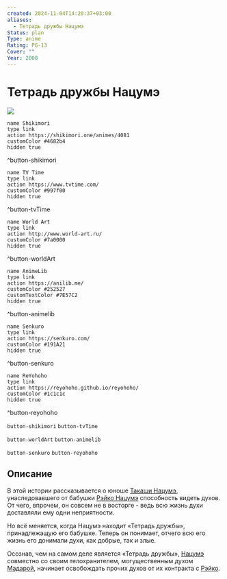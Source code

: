 ```yaml
---
created: 2024-11-04T14:20:37+03:00
aliases:
  - Тетрадь дружбы Нацумэ
Status: plan
Type: anime
Rating: PG-13
Cover: ""
Year: 2008
---
```


# Тетрадь дружбы Нацумэ

![](https://nyaa.shikimori.one/uploads/poster/animes/4081/0da5cf5b804bfda6caec666a3395c91e.jpeg)

```button
name Shikimori
type link
action https://shikimori.one/animes/4081
customColor #4682b4
hidden true
```
^button-shikimori

```button
name TV Time
type link
action https://www.tvtime.com/
customColor #997f00
hidden true
```
^button-tvTime

```button
name World Art
type link
action http://www.world-art.ru/
customColor #7a0000
hidden true
```
^button-worldArt

```button
name AnimeLib
type link
action https://anilib.me/
customColor #252527
customTextColor #7E57C2
hidden true
```
^button-animelib

```button
name Senkuro
type link
action https://senkuro.com/
customColor #191A21
hidden true
```
^button-senkuro

```button
name ReYohoho
type link
action https://reyohoho.github.io/reyohoho/
customColor #1c1c1c
hidden true
```
^button-reyohoho

`button-shikimori` `button-tvTime`

`button-worldArt` `button-animelib`

`button-senkuro` `button-reyohoho`

## Описание

В этой истории рассказывается о юноше [Такаши Нацумэ](https://shikimori.one/characters/13783-takashi-natsume), унаследовавшего от бабушки [Рэйко Нацумэ](https://shikimori.one/characters/13886-reiko-natsume) способность видеть духов. От чего, впрочем, он совсем не в восторге - ведь всю жизнь духи доставляли ему одни неприятности.

Но всё меняется, когда Нацумэ находит «Тетрадь дружбы», принадлежащую его бабушке. Теперь он понимает, отчего всю его жизнь его донимали духи, как добрые, так и злые.

Осознав, чем на самом деле является «Тетрадь дружбы», [Нацумэ](https://shikimori.one/characters/13783-takashi-natsume) совместно со своим телохранителем, могущественным духом [Мадарой](https://shikimori.one/characters/13784-madara), начинает освобождать прочих духов от их контракта с [Рэйко](https://shikimori.one/characters/13886-reiko-natsume).
